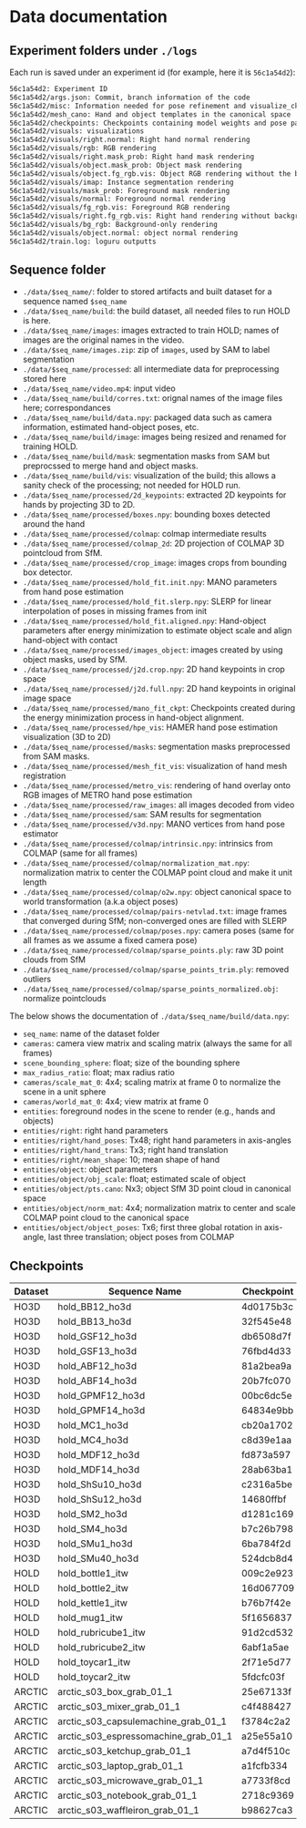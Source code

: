 # Data documentation

## Experiment folders under `./logs`

Each run is saved under an experiment id (for example, here it is `56c1a54d2`):

```bash
56c1a54d2: Experiment ID
56c1a54d2/args.json: Commit, branch information of the code
56c1a54d2/misc: Information needed for pose refinement and visualize_ckpt.py
56c1a54d2/mesh_cano: Hand and object templates in the canonical space
56c1a54d2/checkpoints: Checkpoints containing model weights and pose parameters for hands and objects
56c1a54d2/visuals: visualizations
56c1a54d2/visuals/right.normal: Right hand normal rendering
56c1a54d2/visuals/rgb: RGB rendering
56c1a54d2/visuals/right.mask_prob: Right hand mask rendering
56c1a54d2/visuals/object.mask_prob: Object mask rendering
56c1a54d2/visuals/object.fg_rgb.vis: Object RGB rendering without the background
56c1a54d2/visuals/imap: Instance segmentation rendering
56c1a54d2/visuals/mask_prob: Foreground mask rendering
56c1a54d2/visuals/normal: Foreground normal rendering
56c1a54d2/visuals/fg_rgb.vis: Foreground RGB rendering
56c1a54d2/visuals/right.fg_rgb.vis: Right hand rendering without background
56c1a54d2/visuals/bg_rgb: Background-only rendering
56c1a54d2/visuals/object.normal: object normal rendering
56c1a54d2/train.log: loguru outputts
```

## Sequence folder

- `./data/$seq_name/`: folder to stored artifacts and built dataset for a sequence named `$seq_name`
- `./data/$seq_name/build`: the build dataset, all needed files to run HOLD is here. 
- `./data/$seq_name/images`: images extracted to train HOLD; names of images are the original names in the video.
- `./data/$seq_name/images.zip`: zip of `images`, used by SAM to label segmentation
- `./data/$seq_name/processed`: all intermediate data for preprocessing stored here
- `./data/$seq_name/video.mp4`: input video
- `./data/$seq_name/build/corres.txt`: orignal names of the image files here; correspondances
- `./data/$seq_name/build/data.npy`: packaged data such as camera information, estimated hand-object poses, etc. 
- `./data/$seq_name/build/image`: images being resized and renamed for training HOLD.
- `./data/$seq_name/build/mask`: segmentation masks from SAM but preprocssed to merge hand and object masks.
- `./data/$seq_name/build/vis`: visualization of the build; this allows a sanity check of the processing; not needed for HOLD run. 
- `./data/$seq_name/processed/2d_keypoints`: extracted 2D keypoints for hands by projecting 3D to 2D. 
- `./data/$seq_name/processed/boxes.npy`: bounding boxes detected around the hand
- `./data/$seq_name/processed/colmap`: colmap intermediate results
- `./data/$seq_name/processed/colmap_2d`: 2D projection of COLMAP 3D pointcloud from SfM.
- `./data/$seq_name/processed/crop_image`: images crops from bounding box detector.
- `./data/$seq_name/processed/hold_fit.init.npy`: MANO parameters from hand pose estimation
- `./data/$seq_name/processed/hold_fit.slerp.npy`: SLERP for linear interpolation of poses in missing frames from init
- `./data/$seq_name/processed/hold_fit.aligned.npy`: Hand-object parameters after energy minimization to estimate object scale and align hand-object with contact
- `./data/$seq_name/processed/images_object`: images created by using object masks, used by SfM.
- `./data/$seq_name/processed/j2d.crop.npy`: 2D hand keypoints in crop space
- `./data/$seq_name/processed/j2d.full.npy`: 2D hand keypoints in original image space
- `./data/$seq_name/processed/mano_fit_ckpt`: Checkpoints created during the energy minimization process in hand-object alignment. 
- `./data/$seq_name/processed/hpe_vis`: HAMER hand pose estimation visualization (3D to 2D)
- `./data/$seq_name/processed/masks`: segmentation masks preprocessed from SAM masks.
- `./data/$seq_name/processed/mesh_fit_vis`: visualization of hand mesh registration
- `./data/$seq_name/processed/metro_vis`: rendering of hand overlay onto RGB images of METRO hand pose estimation
- `./data/$seq_name/processed/raw_images`: all images decoded from video
- `./data/$seq_name/processed/sam`: SAM results for segmentation
- `./data/$seq_name/processed/v3d.npy`: MANO vertices from hand pose estimator
- `./data/$seq_name/processed/colmap/intrinsic.npy`: intrinsics from COLMAP (same for all frames)
- `./data/$seq_name/processed/colmap/normalization_mat.npy`: normalization matrix to center the COLMAP point cloud and make it unit length
- `./data/$seq_name/processed/colmap/o2w.npy`: object canonical space to world transformation (a.k.a object poses)
- `./data/$seq_name/processed/colmap/pairs-netvlad.txt`: image frames that converged during SfM; non-converged ones are filled with SLERP
- `./data/$seq_name/processed/colmap/poses.npy`: camera poses (same for all frames as we assume a fixed camera pose)
- `./data/$seq_name/processed/colmap/sparse_points.ply`: raw 3D point clouds from SfM
- `./data/$seq_name/processed/colmap/sparse_points_trim.ply`: removed outliers
- `./data/$seq_name/processed/colmap/sparse_points_normalized.obj`: normalize pointclouds

The below shows the documentation of `./data/$seq_name/build/data.npy`: 

- `seq_name`: name of the dataset folder
- `cameras`: camera view matrix and scaling matrix (always the same for all frames)
- `scene_bounding_sphere`: float; size of the bounding sphere
- `max_radius_ratio`: float; max radius ratio
- `cameras/scale_mat_0`: 4x4; scaling matrix at frame 0 to normalize the scene in a unit sphere
- `cameras/world_mat_0`: 4x4; view matrix at frame 0
- `entities`: foreground nodes in the scene to render (e.g., hands and objects)
- `entities/right`: right hand parameters
- `entities/right/hand_poses`: Tx48; right hand parameters in axis-angles
- `entities/right/hand_trans`: Tx3; right hand translation
- `entities/right/mean_shape`: 10; mean shape of hand
- `entities/object`: object parameters
- `entities/object/obj_scale`: float; estimated scale of object
- `entities/object/pts.cano`: Nx3; object SfM 3D point cloud in canonical space
- `entities/object/norm_mat`: 4x4; normalization matrix to center and scale COLMAP point cloud to the canonical space
- `entities/object/object_poses`: Tx6; first three global rotation in axis-angle, last three translation; object poses from COLMAP

## Checkpoints

| Dataset | Sequence Name                        | Checkpoint |
|---------|--------------------------------------|------------|
| HO3D    | hold_BB12_ho3d                       |  4d0175b3c |
| HO3D    | hold_BB13_ho3d                       |  32f545e48 |
| HO3D    | hold_GSF12_ho3d                      |  db6508d7f |
| HO3D    | hold_GSF13_ho3d                      |  76fbd4d33 |
| HO3D    | hold_ABF12_ho3d                      |  81a2bea9a |
| HO3D    | hold_ABF14_ho3d                      |  20b7fc070 |
| HO3D    | hold_GPMF12_ho3d                     |  00bc6dc5e |
| HO3D    | hold_GPMF14_ho3d                     |  64834e9bb |
| HO3D    | hold_MC1_ho3d                        |  cb20a1702 |
| HO3D    | hold_MC4_ho3d                        |  c8d39e1aa |
| HO3D    | hold_MDF12_ho3d                      |  fd873a597 |
| HO3D    | hold_MDF14_ho3d                      |  28ab63ba1 |
| HO3D    | hold_ShSu10_ho3d                     |  c2316a5be |
| HO3D    | hold_ShSu12_ho3d                     |  14680ffbf |
| HO3D    | hold_SM2_ho3d                        |  d1281c169 |
| HO3D    | hold_SM4_ho3d                        |  b7c26b798 |
| HO3D    | hold_SMu1_ho3d                       |  6ba784f2d |
| HO3D    | hold_SMu40_ho3d                      |  524dcb8d4 |
| HOLD    | hold_bottle1_itw                     |  009c2e923 |
| HOLD    | hold_bottle2_itw                     |  16d067709 |
| HOLD    | hold_kettle1_itw                     |  b76b7f42e |
| HOLD    | hold_mug1_itw                        |  5f1656837 |
| HOLD    | hold_rubricube1_itw                  |  91d2cd532 |
| HOLD    | hold_rubricube2_itw                  |  6abf1a5ae |
| HOLD    | hold_toycar1_itw                     |  2f71e5d77 |
| HOLD    | hold_toycar2_itw                     |  5fdcfc03f |
| ARCTIC  | arctic_s03_box_grab_01_1             | 25e67133f  |
| ARCTIC  | arctic_s03_mixer_grab_01_1           | c4f488427  |
| ARCTIC  | arctic_s03_capsulemachine_grab_01_1  | f3784c2a2  |
| ARCTIC  | arctic_s03_espressomachine_grab_01_1 | a25e55a10  |
| ARCTIC  | arctic_s03_ketchup_grab_01_1         | a7d4f510c  |
| ARCTIC  | arctic_s03_laptop_grab_01_1          | a1fcfb334  |
| ARCTIC  | arctic_s03_microwave_grab_01_1       | a7733f8cd  |
| ARCTIC  | arctic_s03_notebook_grab_01_1        | 2718c9369  |
| ARCTIC  | arctic_s03_waffleiron_grab_01_1      | b98627ca3  |
